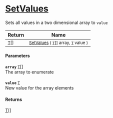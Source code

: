# [SetValues](./ArrayExtension-100663388.md)

Sets all values in a two dimensional array to `value`

| Return | Name | 
| --- | --- | 
| <sub>[T](./ArrayExtension-100663388.md)[]</sub>| <sub>[SetValues](./ArrayExtension-100663388.md) ( [`T`](./ArrayExtension-100663388.md)[] array, [`T`](./ArrayExtension-100663388.md) value )</sub>| <br>


#### Parameters
**`array`**  [`T`](./ArrayExtension-100663388.md)[]<br>The array to enumerate<br><br>**`value`**  [`T`](./ArrayExtension-100663388.md)<br>New value for the array elements
#### Returns
[T](./ArrayExtension-100663388.md)[]<br>
